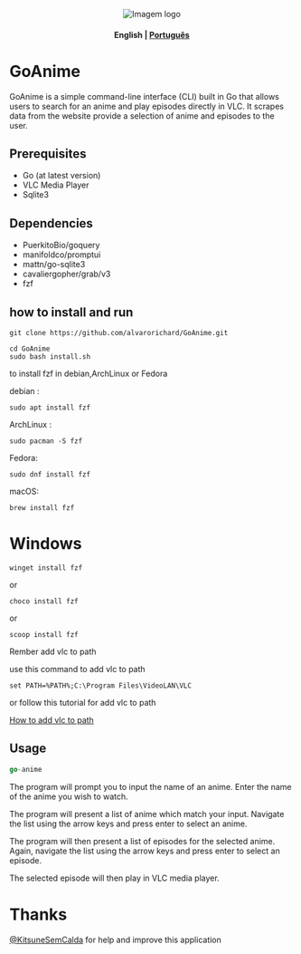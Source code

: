 
<p align="center">
  <img src="https://i.imgur.com/rgkp8OS.png" alt="Imagem logo" />
</p>

<h4 align="center">
    <p>
        <b>English</b> |
        <a href="https://github.com/alvarorichard/GoAnime/blob/main/README_pt-br.md">Рortuguês</a>
    </p>
</h4>

# GoAnime 
GoAnime is a simple command-line interface (CLI) built in Go that allows users to search for an anime and play episodes directly in VLC. It scrapes data from the website  provide a selection of anime and episodes to the user.

## Prerequisites

* Go (at latest version)
*  VLC Media Player
* Sqlite3

## Dependencies
* PuerkitoBio/goquery
* manifoldco/promptui
* mattn/go-sqlite3
* cavaliergopher/grab/v3
* fzf 
## how to install and run

```shell
git clone https://github.com/alvarorichard/GoAnime.git
```
```shell
cd GoAnime
sudo bash install.sh
```
to install fzf in debian,ArchLinux or Fedora

debian :
```shell
sudo apt install fzf
```
ArchLinux :

```shell
sudo pacman -S fzf
```

Fedora: 

```shell
sudo dnf install fzf
```

macOS:
```shell
brew install fzf
```

# Windows 
```shell
winget install fzf
```
or 
```shell
choco install fzf
```
or
```shell
scoop install fzf
```

Rember add vlc to path

use this command to add vlc to path
```shell
set PATH=%PATH%;C:\Program Files\VideoLAN\VLC
```
or follow this tutorial for add vlc to path 

[How to add vlc to path](https://www.vlchelp.com/add-vlc-command-prompt-windows/)



## Usage
```go
go-anime
```

The program will prompt you to input the name of an anime. Enter the name of the anime you wish to watch.

 The program will present a list of anime which match your input. Navigate the list using the arrow keys and press enter to select an anime.

The program will then present a list of episodes for the selected anime. Again, navigate the list using the arrow keys and press enter to select an episode.

The selected episode will then play in VLC media player.


# Thanks 
[@KitsuneSemCalda](https://github.com/KitsuneSemCalda) for help and improve this application
